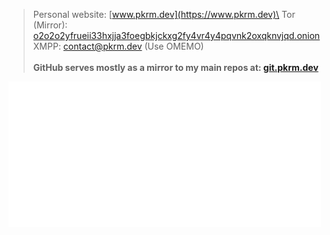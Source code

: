 > Personal website: [www.pkrm.dev](https://www.pkrm.dev)\
> Tor (Mirror): [o2o2o2yfrueii33hxjja3foegbkjckxg2fy4vr4y4pqvnk2oxqknvjqd.onion](http://o2o2o2yfrueii33hxjja3foegbkjckxg2fy4vr4y4pqvnk2oxqknvjqd.onion/)\
> XMPP: [contact@pkrm.dev](xmpp:contact@pkrm.dev) (Use OMEMO) \
> \
> **GitHub serves mostly as a mirror to my main repos at: [git.pkrm.dev](https://git.pkrm.dev/parker)**

<img src="./github-metrics.svg" width="500px">
